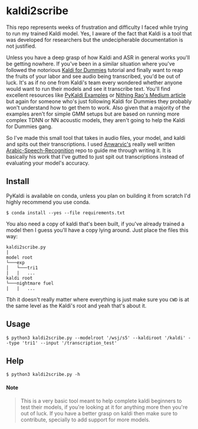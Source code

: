 # kaldi2scribe 

This repo represents weeks of frustration and difficulty I faced while trying to run my trained Kaldi model. Yes, I aware of the fact that Kaldi is a tool that was developed for researchers but the undecipherable documentation is not justified.

Unless you have a deep grasp of how Kaldi and ASR in general works you'll be getting nowhere. If you've been in a similar situation where you've followed the notorious [Kaldi for Dummies](https://kaldi-asr.org/doc/kaldi_for_dummies.html) tutorial and finally want to reap the fruits of your labor and see audio being transcribed, you'd be out of luck. It's as if no one from Kaldi's team every wondered whether anyone would want to run their models and see it transcribe text. You'll find excellent resources like [PyKaldi Examples](https://github.com/pykaldi/pykaldi/tree/master/examples) or [Nithing Rao's Medium article](https://medium.com/@nithinraok_/decoding-an-audio-file-using-a-pre-trained-model-with-kaldi-c1d7d2fe3dc5) but again for someone who's just following Kaldi for Dummies they probably won't understand how to get them to work. Also given that a majority of the examples aren't for simple GMM setups but are based on running more complex TDNN or NN acoustic models, they aren't going to help the Kaldi for Dummies gang.

So I've made this small tool that takes in audio files, your model, and kaldi and spits out their transcriptions. I used [Anwarvic's](https://github.com/Anwarvic) really well written [Arabic-Speech-Recognition](https://github.com/Anwarvic/Arabic-Speech-Recognition/tree/master/Kaldi) repo to guide me through writing it. It is basically his work that I've gutted to just spit out transcriptions instead of evaluating your model's accuracy.

## Install
PyKaldi is available on conda, unless you plan on building it from scratch I'd highly recommend you use conda.
```
$ conda install --yes --file requirements.txt
```
You also need a copy of kaldi that's been built, if you've already trained a model then I guess you'll have a copy lying around. Just place the files this way:
```
kaldi2scribe.py
|
model root
└───exp
│   └───tri1
|   |   ...
kaldi root
└───nightmare fuel
|   |   ...
```
Tbh it doesn't really matter where everything is just make sure you `CWD` is at the same level as the Kaldi's root and yeah that's about it. 

## Usage
```
$ python3 kaldi2scribe.py --modelroot '/wsj/s5' --kaldiroot '/kaldi' --type 'tri1' --input '/transcription_test'
```
## Help
```
$ python3 kaldi2scribe.py -h
```
#### Note
> This is a very basic tool meant to help complete kaldi beginners to test their models, if you're looking at it for anything more then you're out of luck. If you have a better grasp on kaldi then make sure to contribute, specially to add support for more models. 
